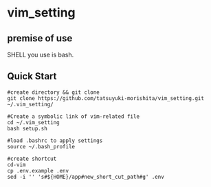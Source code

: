 # vim_setting

## premise of use
SHELL you use is bash.

## Quick Start

   ```
   #create directory && git clone
   git clone https://github.com/tatsuyuki-morishita/vim_setting.git ~/.vim_setting/
   
   #Create a symbolic link of vim-related file
   cd ~/.vim_setting
   bash setup.sh
   
   #load .bashrc to apply settings
   source ~/.bash_profile
   
   #create shortcut
   cd-vim 
   cp .env.example .env
   sed -i '' 's#${HOME}/app#new_short_cut_path#g' .env
   ```

  
